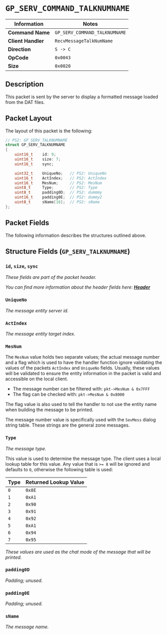 # `GP_SERV_COMMAND_TALKNUMNAME`

| Information               | Notes |
|---                        |---    |
| **Command Name**          | `GP_SERV_COMMAND_TALKNUMNAME` |
| **Client Handler**        | `RecvMessageTalkNumName` |
| **Direction**             | `S -> C` |
| **OpCode**                | `0x0043` |
| **Size**                  | `0x0020` |

## Description

This packet is sent by the server to display a formatted message loaded from the DAT files.

## Packet Layout

The layout of this packet is the following:

```cpp
// PS2: GP_SERV_TALKNUMNAME
struct GP_SERV_TALKNUMNAME
{
    uint16_t    id: 9;
    uint16_t    size: 7;
    uint16_t    sync;

    uint32_t    UniqueNo;   // PS2: UniqueNo
    uint16_t    ActIndex;   // PS2: ActIndex
    uint16_t    MesNum;     // PS2: MesNum
    uint8_t     Type;       // PS2: Type
    uint8_t     padding0D;  // PS2: dummmy
    uint16_t    padding0E;  // PS2: dummy2
    uint8_t     sName[16];  // PS2: sName
};
```

## Packet Fields

The following information describes the structures outlined above.

## Structure Fields (`GP_SERV_TALKNUMNAME`)

### `id`, `size`, `sync`

_These fields are part of the packet header._

_You can find more information about the header fields here: [**Header**](/world/HEADER.md)_

### `UniqueNo`

_The message entity server id._

### `ActIndex`

_The message entity target index._

### `MesNum`

The `MesNum` value holds two separate values; the actual message number and a flag which is used to have the handler function ignore validating the values of the packets `ActIndex` and `UniqueNo` fields. Usually, these values will be validated to ensure the entity information in the packet is valid and accessible on the local client.

  - The message number can be filtered with: `pkt->MesNum & 0x7FFF`
  - The flag can be checked with: `pkt->MesNum & 0x8000`

The flag value is also used to tell the handler to not use the entity name when building the message to be printed.

The message number value is specifically used with the `SevMess` dialog string table. These strings are the general zone messages.

### `Type`

_The message type._

This value is used to determine the message type. The client uses a local lookup table for this value. Any value that is `>= 8` will be ignored and defaults to `0`, otherwise the following table is used:

| Type | Returned Lookup Value |
| --- | --- |
| `0` | `0x8E` |
| `1` | `0xA1` |
| `2` | `0x90` |
| `3` | `0x91` |
| `4` | `0x92` |
| `5` | `0xA1` |
| `6` | `0x94` |
| `7` | `0x95` |

_These values are used as the chat mode of the message that will be printed._

### `padding0D`

_Padding; unused._

### `padding0E`

_Padding; unused._

### `sName`

_The message name._
